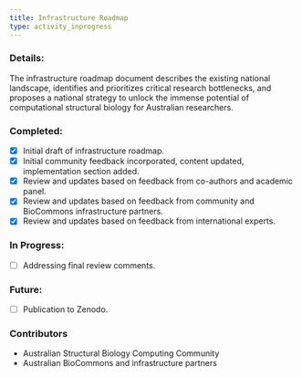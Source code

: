 ```yaml
---
title: Infrastructure Roadmap
type: activity_inprogress
---
```


### Details:

The infrastructure roadmap document describes the existing national landscape, identifies and prioritizes critical research bottlenecks, and proposes a national strategy to unlock the immense potential of computational structural biology for Australian researchers.

### Completed:

- [x] Initial draft of infrastructure roadmap.
- [x] Initial community feedback incorporated, content updated, implementation section added.
- [x] Review and updates based on feedback from co-authors and academic panel.
- [x] Review and updates based on feedback from community and BioCommons infrastructure partners.
- [x] Review and updates based on feedback from international experts.

### In Progress:
- [ ] Addressing final review comments.

### Future:
- [ ] Publication to Zenodo.

### Contributors
- Australian Structural Biology Computing Community
- Australian BioCommons and infrastructure partners
